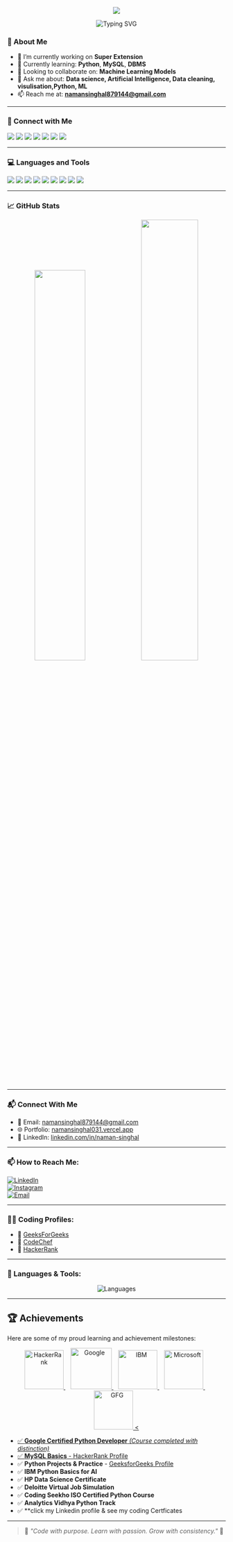 <!-- Profile Banner -->
<p align="center">
  <img src="https://capsule-render.vercel.app/api?type=waving&color=0D47A1&height=250&section=header&text=Hi%20There,%20I'm%20Naman%20Singhal!👋&fontSize=40&fontColor=ffffff" />
</p>

<!-- Typing Text (Better spacing and smooth look) -->
<p align="center">
  <img src="https://readme-typing-svg.demolab.com?font=Fira+Code&size=26&duration=3000&pause=1200&color=00BFFF&center=true&vCenter=true&width=1000&lines=👨‍💻+BCA+Student+at+MLN+College%2C+Yamunanagar;💡+Python+%7C+MySQL+%7C+Tkinter+Developer;🚀+Aspiring+Data+Science+Engineer;📊+Building+Projects+with+Machine+Learning+%26+Power+BI" alt="Typing SVG" />
</p>

### 🧠 About Me

- 🔭 I’m currently working on **Super Extension**
- 🌱 Currently learning: **Python**, **MySQL**, **DBMS**
- 🤝 Looking to collaborate on: **Machine Learning Models**
- 💬 Ask me about: **Data science, Artificial Intelligence, Data cleaning, visulisation,Python, ML**
- 📫 Reach me at: **namansinghal879144@gmail.com**

---

### 📱 Connect with Me

<p align="left">
    <img src="https://img.shields.io/badge/LinkedIn-blue?logo=linkedin&logoColor=white" />
    <img src="https://img.shields.io/badge/Instagram-E4405F?logo=instagram&logoColor=white" />
    <img src="https://img.shields.io/badge/CodeChef-5B4638?logo=codechef&logoColor=white" />
    <img src="https://img.shields.io/badge/HackerRank-2EC866?logo=hackerrank&logoColor=white" />
    <img src="https://img.shields.io/badge/LeetCode-FFA116?logo=leetcode&logoColor=black" />
    <img src="https://img.shields.io/badge/HackerEarth-323754?logo=hackerearth&logoColor=white" />
    <img src="https://img.shields.io/badge/GeeksForGeeks-0F9D58?logo=geeksforgeeks&logoColor=white" />
</p>

---

### 💻 Languages and Tools

<p align="left">
  <img src="https://img.shields.io/badge/Python-3776AB?logo=python&logoColor=white" />
  <img src="https://img.shields.io/badge/MySQL-4479A1?logo=mysql&logoColor=white" />
  <img src="https://img.shields.io/badge/Numpy-E34F26?logo=html5&logoColor=white" />
  <img src="https://img.shields.io/badge/Pandas-1572B6?logo=css3&logoColor=white" />
  <img src="https://img.shields.io/badge/tkinter-F7DF1E?logo=javascript&logoColor=black" />
  <img src="https://img.shields.io/badge/C++-00599C?logo=c%2B%2B&logoColor=white" />
  <img src="https://img.shields.io/badge/pytorch-007396?logo=java&logoColor=white" />
  <img src="https://img.shields.io/badge/scikit-learn-20232A?logo=react&logoColor=61DAFB" />
  <img src="https://img.shields.io/badge/Tensorflow-F24E1E?logo=figma&logoColor=white" />
</p>

---

### 📈 GitHub Stats

<p align="center">
  <img src="https://github-readme-stats.vercel.app/api?username=Naman-singhal-123&show_icons=true&theme=radical" width="48%" />
  <img src="https://github-readme-streak-stats.herokuapp.com/?user=Naman-singhal-123&theme=radical" width="51%" />
</p>


---

### 📬 Connect With Me

- 📧 Email: [namansinghal879144@gmail.com](mailto:namansinghal879144@gmail.com)
- 🌐 Portfolio: [namansinghal031.vercel.app](https://auth.geeksforgeeks.org/user/namansinghr2wg/practice)
- 🔗 LinkedIn: [linkedin.com/in/naman-singhal](https://www.linkedin.com/in/naman-singhal-49151a35b?utm_source=share&utm_campaign=share_via&utm_content=profile&utm_medium=android_app)

---
### 📫 How to Reach Me:
[![LinkedIn](https://img.shields.io/badge/LinkedIn-blue?style=for-the-badge&logo=linkedin)](https://www.linkedin.com/in/naman-singhal-49151a35b?utm_source=share&utm_campaign=share_via&utm_content=profile&utm_medium=android_app)  
[![Instagram](https://img.shields.io/badge/Instagram-E4405F?style=for-the-badge&logo=instagram)](https://www.instagram.com/__its.naman.07__?igsh=MTQ2aWxpNHZxcjNqeQ==)  
[![Email](https://img.shields.io/badge/Gmail-red?style=for-the-badge&logo=gmail&logoColor=white)](mailto:namansinghal8791442gmail.com)

---

### 🧑‍💻 Coding Profiles:
- 🔗 [GeeksForGeeks](https://auth.geeksforgeeks.org/user/namansinghr2wg/practice)
- 🔗 [CodeChef](https://www.codechef.com/users/NamanSinghal)
- 🔗 [HackerRank](https://www.codechef.com/users/@naman31singhal)
---

### 🚀 Languages & Tools:

<p align="center">
  <img src="https://skillicons.dev/icons?i=python,mysql,html,css,js,react,cpp,java,c,figma,oracle,mongodb,vscode,pandas" alt="Languages" />
</p>

---

## 🏆 Achievements

Here are some of my proud learning and achievement milestones:

<p align="center">
  <a href="https://www.hackerrank.com/naman31singhal?hr_r=1" target="_blank">
    <img alt="HackerRank" width="90" src="https://cdn.worldvectorlogo.com/logos/hackerrank.svg" />
  </a>
  &nbsp;&nbsp;
  <a href="https://www.google.com" target="_blank">
    <img alt="Google" width="95" src="https://upload.wikimedia.org/wikipedia/commons/2/2f/Google_2015_logo.svg" />
  </a>
  &nbsp;&nbsp;
  <a href="https://www.ibm.com/skills" target="_blank">
    <img alt="IBM" width="90" src="https://upload.wikimedia.org/wikipedia/commons/5/51/IBM_logo.svg" />
  </a>
  &nbsp;&nbsp;
  <a href="https://www.microsoft.com/en-in/learn" target="_blank">
    <img alt="Microsoft" width="90" src="https://upload.wikimedia.org/wikipedia/commons/9/96/Microsoft_logo_%282012%29.svg" />
  </a>
  &nbsp;&nbsp;
  <a href="https://www.geeksforgeeks.org/" target="_blank">
    <img alt="GFG" width="90" src="https://upload.wikimedia.org/wikipedia/commons/4/43/GeeksforGeeks.svg" />
  <


- ✅ **Google Certified Python Developer** *(Course completed with distinction)*
- ✅ **MySQL Basics** - [HackerRank Profile](https://www.hackerrank.com/naman31singhal)
- ✅ **Python Projects & Practice** - [GeeksforGeeks Profile](https://auth.geeksforgeeks.org/user/naman31snryk/practice)
- ✅ **IBM Python Basics for AI**
- ✅ **HP Data Science Certificate**
- ✅ **Deloitte Virtual Job Simulation**
- ✅ **Coding Seekho ISO Certified Python Course**
- ✅ **Analytics Vidhya Python Track**
- ✅ **click my Linkedin profile & see my coding Certficates

---
> 🧠 *"Code with purpose. Learn with passion. Grow with consistency."* 🚀

